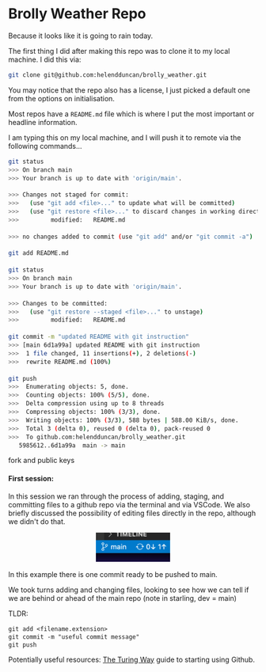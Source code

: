 # Brolly Weather Repo

Because it looks like it is going to rain today.

The first thing I did after making this repo was to clone it to my local machine. I did this via:

```bash
git clone git@github.com:helendduncan/brolly_weather.git
```

You may notice that the repo also has a license, I just picked a default one from the options on initialisation.

Most repos have a `README.md` file which is where I put the most important or headline information.

I am typing this on my local machine, and I will push it to remote via the following commands...

```bash
git status
>>> On branch main
>>> Your branch is up to date with 'origin/main'.

>>> Changes not staged for commit:
>>>   (use "git add <file>..." to update what will be committed)
>>>   (use "git restore <file>..." to discard changes in working directory)
>>>         modified:   README.md

>>> no changes added to commit (use "git add" and/or "git commit -a")

git add README.md

git status
>>> On branch main
>>> Your branch is up to date with 'origin/main'.

>>> Changes to be committed:
>>>   (use "git restore --staged <file>..." to unstage)
>>>         modified:   README.md

git commit -m "updated README with git instruction"
>>> [main 6d1a99a] updated README with git instruction
>>>  1 file changed, 11 insertions(+), 2 deletions(-)
>>>  rewrite README.md (100%)

git push
>>>  Enumerating objects: 5, done.
>>>  Counting objects: 100% (5/5), done.
>>>  Delta compression using up to 8 threads
>>>  Compressing objects: 100% (3/3), done.
>>>  Writing objects: 100% (3/3), 588 bytes | 588.00 KiB/s, done.
>>>  Total 3 (delta 0), reused 0 (delta 0), pack-reused 0
>>>  To github.com:helendduncan/brolly_weather.git
   5985612..6d1a99a  main -> main

```

fork and public keys

#### First session:

In this session we ran through the process of adding, staging, and committing files to a github repo via the terminal and via VSCode. We also briefly discussed the possibility of editing files directly in the repo, although we didn't do that.

<p align="center">
<img src="./images/fig_vscode_1topush.png" alt="drawing" width="150"/>
</p>
In this example there is one commit ready to be pushed to main.


We took turns adding and changing files, looking to see how we can tell if we are behind or ahead of the main repo (note in starling, dev = main)

TLDR:
```
git add <filename.extension>
git commit -m "useful commit message"
git push
```

Potentially useful resources:
[The Turing Way](https://the-turing-way.netlify.app/collaboration/github-novice/github-novice-firststeps.html) guide to starting using Github.
